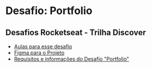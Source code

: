 # Desafio: Portfolio

## Desafios Rocketseat - Trilha Discover
* <a href="https://app.rocketseat.com.br/discover/challenges/portfolio">Aulas para esse desafio</a>
* <a href="https://www.figma.com/file/pO1N9Ub3LJmK6BXLJ9qI42/DD-%2F-Portfolio-(Copy)?node-id=3%3A2&t=oTdnU5YJHZz2VLEO-0">Figma para o Projeto</a>
* <a href="https://efficient-sloth-d85.notion.site/Desafio-Portfolio-1d3db21e654941f5872aece5fcc6bcc6">Requisitos e informações do Desafio "Portfolio"</a>